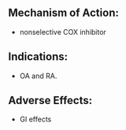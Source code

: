 ## Mechanism of Action: 
- nonselective COX inhibitor 
## Indications:
- OA and RA. 
## Adverse Effects: 
- GI effects